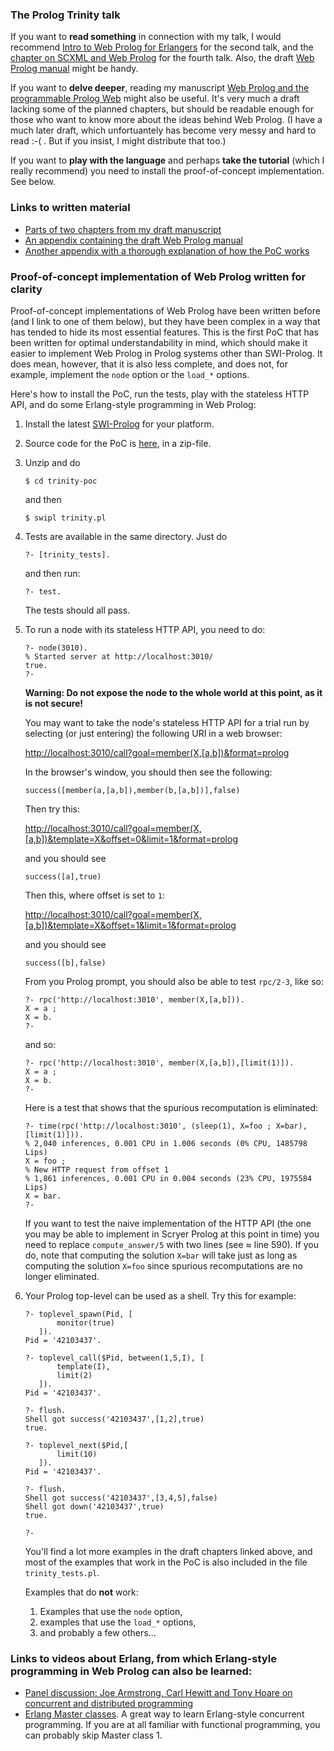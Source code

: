 ### The Prolog Trinity talk

If you want to **read something** in connection with my talk, I would recommend [Intro to Web Prolog for Erlangers](https://gup.ub.gu.se/file/207827) for the second talk, and the [chapter on SCXML and Web Prolog](https://github.com/Web-Prolog/swi-web-prolog/blob/master/book/web-prolog-and-scxml.pdf) for the fourth talk. Also, the draft [Web Prolog manual](documents/manual-draft.pdf) might be handy.

If you want to **delve deeper**, reading my manuscript [Web Prolog and the programmable Prolog Web](https://github.com/Web-Prolog/swi-web-prolog/raw/master/book/web-prolog.pdf) might also be useful. It's very much a draft lacking some of the planned chapters, but should be readable enough for those who want to know more about the ideas behind Web Prolog. (I have a much later draft, which unfortuantely has become very messy and hard to read :-( . But if you insist, I might distribute that too.)

If you want to **play with the language** and perhaps **take the tutorial** (which I really recommend) you need to install the proof-of-concept implementation. See below.


### Links to written material

- [Parts of two chapters from my draft manuscript](xxx)
- [An appendix containing the draft Web Prolog manual](documents/manual-draft.pdf)
- [Another appendix with a thorough explanation of how the PoC works](xxx)


### Proof-of-concept implementation of Web Prolog written for clarity

Proof-of-concept implementations of Web Prolog have been written before (and I link to one of them below), but they have been complex in a way that has tended to hide its most essential features. This is the first PoC that has been written for optimal understandability in mind, which should make it easier to implement Web Prolog in Prolog systems other than SWI-Prolog. It does mean, however, that it is also less complete, and does not, for example, implement the `node` option or the `load_*` options.

Here's how to install the PoC, run the tests, play with the stateless HTTP API, and do some Erlang-style programming in Web Prolog:

1. Install the latest [SWI-Prolog](https://www.swi-prolog.org/download/devel) for your platform.
2. Source code for the PoC is [here](src/trinity-poc.zip), in a zip-file. 
3. Unzip and do
   ```
   $ cd trinity-poc
   ```
   and then 

   ```
   $ swipl trinity.pl
   ```

4. Tests are available in the same directory. Just do

   ```
   ?- [trinity_tests]. 
   ``` 
   and then run:

   ```
   ?- test.
   ``` 
   The tests should all pass.

5. To run a node with its stateless HTTP API, you need to do:

   ```text
   ?- node(3010).
   % Started server at http://localhost:3010/
   true.
   ?- 
   ``` 

   **Warning: Do not expose the node to the whole world at this point, as it is not secure!**

   You may want to take the node's stateless HTTP API for a trial run by selecting (or just entering) the following URI in a web browser:


   [http://localhost:3010/call?goal=member(X,[a,b])&format=prolog](http://localhost:3010/call?goal=member(X,[a,b])&format=prolog)

   In the browser's window, you should then see the following:

   ```
   success([member(a,[a,b]),member(b,[a,b])],false)
   ```

   Then try this:


   [http://localhost:3010/call?goal=member(X,[a,b])&template=X&offset=0&limit=1&format=prolog](http://localhost:3010/call?goal=member(X,[a,b])&template=X&offset=0&limit=1&format=prolog)



   and you should see

   ```
   success([a],true)
   ```

   Then this, where offset is set to `1`:


   [http://localhost:3010/call?goal=member(X,[a,b])&template=X&offset=1&limit=1&format=prolog](http://localhost:3010/call?goal=member(X,[a,b])&template=X&offset=1&limit=1&format=prolog)


    and you should see

   ```text
   success([b],false)
   ```

   From you Prolog prompt, you should also be able to test `rpc/2-3`, like so:

   ```text
   ?- rpc('http://localhost:3010', member(X,[a,b])).
   X = a ;
   X = b.
   ?-
   ```
   and so:

   ```text
   ?- rpc('http://localhost:3010', member(X,[a,b]),[limit(1)]).
   X = a ;
   X = b.
   ?-
   ```

   Here is a test that shows that the spurious recomputation is eliminated:  

   ```text
   ?- time(rpc('http://localhost:3010', (sleep(1), X=foo ; X=bar), [limit(1)])).
   % 2,040 inferences, 0.001 CPU in 1.006 seconds (0% CPU, 1485798 Lips)
   X = foo ;
   % New HTTP request from offset 1
   % 1,861 inferences, 0.001 CPU in 0.004 seconds (23% CPU, 1975584 Lips)
   X = bar.
   ?- 
   ```

   If you want to test the naive implementation of the HTTP API (the one you may be able to implement in Scryer Prolog at this point in time) you need to replace `compute_answer/5` with two lines (see ≈ line 590). If you do, note that computing the solution `X=bar` will take just as long as computing the solution `X=foo` since spurious recomputations are no longer eliminated.

6. Your Prolog top-level can be used as a shell. Try this for example:

   ```text
   ?- toplevel_spawn(Pid, [
          monitor(true)
      ]).
   Pid = '42103437'.
   
   ?- toplevel_call($Pid, between(1,5,I), [
          template(I),
          limit(2)
      ]).
   Pid = '42103437'.
   
   ?- flush.
   Shell got success('42103437',[1,2],true)
   true.
   
   ?- toplevel_next($Pid,[
          limit(10)
      ]).
   Pid = '42103437'.
   
   ?- flush.
   Shell got success('42103437',[3,4,5],false)
   Shell got down('42103437',true)
   true.
   
   ?- 
   ```
  
   You'll find a lot more examples in the draft chapters linked above, and most of the examples that work in the PoC is also included in the file `trinity_tests.pl`.
   
   Examples that do **not** work:
   
   1. Examples that use the `node` option,
   2. examples that use the `load_*` options,
   3. and probably a few others...




### Links to videos about Erlang, from which Erlang-style programming in Web Prolog can also be learned:

- [Panel discussion: Joe Armstrong, Carl Hewitt and Tony Hoare on concurrent and distributed programming](https://www.youtube.com/watch?v=37wFVVVZlVU)
- [Erlang Master classes](https://www.cs.kent.ac.uk/ErlangMasterClasses). A great way to learn Erlang-style concurrent programming. If you are at all familiar with functional programming, you can probably skip Master class 1.